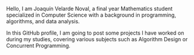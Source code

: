 Hello, I am Joaquín Velarde Noval, a final year Mathematics student specialized in Computer Science with a background in programming, algorithms, and data analysis.


In this GitHub profile, I am going to post some projects I have worked on during my studies, covering various subjects such as Algorithm Design or Concurrent Programming.

